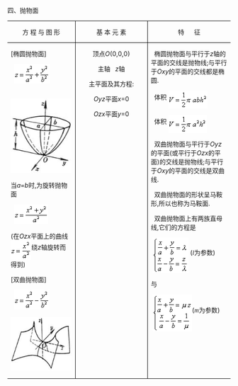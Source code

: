 <div class=Section1>
<p class=MsoNormal><span lang=ZH-CN style='font-family:宋体_GB2312'>四、抛物面</span></p>
<table class=MsoNormalTable border=1 cellspacing=0 cellpadding=0
 style='border-collapse:collapse;border:none'>
 <tr>
  <td width=192 valign=top style='width:144.0pt;border-top:solid windowtext 1.0pt;
  border-left:none;border-bottom:solid windowtext 1.0pt;border-right:none;
  padding:0mm 5.4pt 0mm 5.4pt'>
  <p class=MsoNormal align=center style='text-align:center'><span lang=ZH-CN
  style='font-family:宋体_GB2312'>方</span><span lang=ZH-CN> </span><span
  lang=ZH-CN style='font-family:宋体_GB2312'>程</span><span lang=ZH-CN> </span><span
  lang=ZH-CN style='font-family:宋体_GB2312'>与</span><span lang=ZH-CN> </span><span
  lang=ZH-CN style='font-family:宋体_GB2312'>图</span><span lang=ZH-CN> </span><span
  lang=ZH-CN style='font-family:宋体_GB2312'>形</span></p>
  </td>
  <td width=192 valign=top style='width:144.0pt;border:solid windowtext 1.0pt;
  padding:0mm 5.4pt 0mm 5.4pt'>
  <p class=MsoNormal align=center style='text-align:center'><span lang=ZH-CN
  style='font-family:宋体_GB2312'>基</span><span lang=ZH-CN> </span><span
  lang=ZH-CN style='font-family:宋体_GB2312'>本</span><span lang=ZH-CN> </span><span
  lang=ZH-CN style='font-family:宋体_GB2312'>元</span><span lang=ZH-CN> </span><span
  lang=ZH-CN style='font-family:宋体_GB2312'>素</span></p>
  </td>
  <td width=240 valign=top style='width:180.0pt;border-top:solid windowtext 1.0pt;
  border-left:none;border-bottom:solid windowtext 1.0pt;border-right:none;
  padding:0mm 5.4pt 0mm 5.4pt'>
  <p class=MsoNormal align=center style='text-align:center'><span lang=ZH-CN
  style='font-family:宋体_GB2312'>特</span><span lang=EN-US>&nbsp;&nbsp;&nbsp;&nbsp;&nbsp;
  </span><span lang=ZH-CN style='font-family:宋体_GB2312'>征</span></p>
  </td>
 </tr>
 <tr>
  <td width=192 valign=top style='width:144.0pt;border:none;border-bottom:solid windowtext 1.0pt;
  padding:0mm 5.4pt 0mm 5.4pt'>
  <p class=MsoNormal><span lang=EN-US>[</span><span lang=ZH-CN
  style='font-family:宋体_GB2312'>椭圆抛物面</span><span lang=EN-US>]</span></p>
  <p class=MsoNormal><span lang=EN-US>&nbsp; <sub><img width=81 height=44
  src="res/17e9d95da129bdd93c34fb6cc6aaaa52_5577_files/image002.gif" u1:shapes="_x0000_i1025"></sub></span></p>
  <p class=MsoNormal><span lang=EN-US>&nbsp;<img width=145 height=168
  src="res/17e9d95da129bdd93c34fb6cc6aaaa52_5577_files/image004.jpg" u1:shapes="_x0000_i1026"></span></p>
  <p class=MsoNormal><span lang=ZH-CN style='font-family:宋体_GB2312'>当</span><i><span
  lang=EN-US>a</span></i><span lang=EN-US>=<i>b</i></span><span lang=ZH-CN
  style='font-family:宋体_GB2312'>时</span><span lang=EN-US>,</span><span
  lang=ZH-CN style='font-family:宋体_GB2312'>为旋转抛物面</span></p>
  <p class=MsoNormal><span lang=EN-US>&nbsp; <sub><img width=77 height=44
  src="res/17e9d95da129bdd93c34fb6cc6aaaa52_5577_files/image006.gif" u1:shapes="_x0000_i1033"></sub></span></p>
  <p class=MsoNormal><span lang=EN-US>(</span><span lang=ZH-CN
  style='font-family:宋体_GB2312'>在</span><i><span lang=EN-US>Ozx</span></i><span
  lang=ZH-CN style='font-family:宋体_GB2312'>平面上的曲线</span><sub><span lang=EN-US><img
  width=47 height=44 src="res/17e9d95da129bdd93c34fb6cc6aaaa52_5577_files/image008.gif"
  u1:shapes="_x0000_i1034" align=absmiddle></span></sub><span lang=ZH-CN
  style='font-family:宋体_GB2312'>绕</span><i><span lang=EN-US>z</span></i><span
  lang=ZH-CN style='font-family:宋体_GB2312'>轴旋转而得到</span><span lang=EN-US>)</span></p>
  <p class=MsoNormal><span lang=EN-US>[</span><span lang=ZH-CN
  style='font-family:宋体_GB2312'>双曲抛物面</span><span lang=EN-US>]</span></p>
  <p class=MsoNormal><span lang=EN-US>&nbsp; <sub><img width=80 height=44
  src="res/17e9d95da129bdd93c34fb6cc6aaaa52_5577_files/image010.gif" u1:shapes="_x0000_i1035"></sub></span></p>
  <p class=MsoNormal><span lang=EN-US><img width=182 height=122
  src="res/17e9d95da129bdd93c34fb6cc6aaaa52_5577_files/image012.jpg" u1:shapes="_x0000_i1036"></span></p>
  </td>
  <td width=192 valign=top style='width:144.0pt;border:solid windowtext 1.0pt;
  border-top:none;padding:0mm 5.4pt 0mm 5.4pt'>
  <p class=MsoNormal align=center style='text-align:center'><span lang=ZH-CN
  style='font-family:宋体_GB2312'>顶点</span><i><span lang=EN-US>O</span></i><span
  lang=EN-US>(0,0,0)</span></p>
  <p class=MsoNormal align=center style='text-align:center'><span lang=ZH-CN
  style='font-family:宋体_GB2312'>主轴</span><span lang=EN-US>&nbsp;&nbsp; <i>z</i></span><span
  lang=ZH-CN style='font-family:宋体_GB2312'>轴</span></p>
  <p class=MsoNormal align=center style='text-align:center'><span lang=ZH-CN
  style='font-family:宋体_GB2312'>主平面及其方程</span><span lang=EN-US>:</span></p>
  <p class=MsoNormal align=center style='text-align:center'><i><span
  lang=EN-US>Oyz</span></i><span lang=ZH-CN style='font-family:宋体_GB2312'>平面</span><i><span
  lang=EN-US>x</span></i><span lang=EN-US>=0</span></p>
  <p class=MsoNormal align=center style='text-align:center'><i><span
  lang=EN-US>Ozx</span></i><span lang=ZH-CN style='font-family:宋体_GB2312'>平面</span><i><span
  lang=EN-US>y</span></i><span lang=EN-US>=0</span></p>
  </td>
  <td width=240 valign=top style='width:180.0pt;border:none;border-bottom:solid windowtext 1.0pt;
  padding:0mm 5.4pt 0mm 5.4pt'>
  <p class=MsoNormal><span lang=EN-US>&nbsp; </span><span lang=ZH-CN
  style='font-family:宋体_GB2312'>椭圆抛物面与平行于</span><i><span lang=EN-US>z</span></i><span
  lang=ZH-CN style='font-family:宋体_GB2312'>轴的平面的交线是抛物线</span><span lang=EN-US>;</span><span
  lang=ZH-CN style='font-family:宋体_GB2312'>与平行于</span><i><span lang=EN-US>Oxy</span></i><span
  lang=ZH-CN style='font-family:宋体_GB2312'>的平面的交线都是椭圆</span><span lang=EN-US>.</span></p>
  <p class=MsoNormal><span lang=EN-US>&nbsp; </span><span lang=ZH-CN
  style='font-family:宋体_GB2312'>体积</span><span lang=ZH-CN> </span><sub><span
  lang=EN-US><img width=88 height=41
  src="res/17e9d95da129bdd93c34fb6cc6aaaa52_5577_files/image014.gif" u1:shapes="_x0000_i1027"
  align=absmiddle></span></sub></p>
  <p class=MsoNormal><span lang=EN-US>&nbsp; </span><span lang=ZH-CN
  style='font-family:宋体_GB2312'>体积</span><span lang=ZH-CN> </span><sub><span
  lang=EN-US><img width=87 height=41
  src="res/17e9d95da129bdd93c34fb6cc6aaaa52_5577_files/image016.gif" u1:shapes="_x0000_i1028"
  align=absmiddle></span></sub></p>
  <p class=MsoNormal><span lang=EN-US>&nbsp; </span><span lang=ZH-CN
  style='font-family:宋体_GB2312'>双曲抛物面与平行于</span><i><span lang=EN-US>Oyz</span></i><span
  lang=ZH-CN style='font-family:宋体_GB2312'>的平面</span><span lang=EN-US>(</span><span
  lang=ZH-CN style='font-family:宋体_GB2312'>或平行于</span><i><span lang=EN-US>Ozx</span></i><span
  lang=ZH-CN style='font-family:宋体_GB2312'>的平面</span><span lang=EN-US>)</span><span
  lang=ZH-CN style='font-family:宋体_GB2312'>的交线是抛物线</span><span lang=EN-US>;</span><span
  lang=ZH-CN style='font-family:宋体_GB2312'>与平行于</span><i><span lang=EN-US>Oxy</span></i><span
  lang=ZH-CN style='font-family:宋体_GB2312'>的平面的交线是双曲线</span><span lang=EN-US>.</span></p>
  <p class=MsoNormal><span lang=EN-US>&nbsp; </span><span lang=ZH-CN
  style='font-family:宋体_GB2312'>双曲抛物面的形状呈马鞍形</span><span lang=EN-US>,</span><span
  lang=ZH-CN style='font-family:宋体_GB2312'>所以也称为马鞍面</span><span lang=EN-US>.</span></p>
  <p class=MsoNormal><span lang=EN-US>&nbsp; </span><span lang=ZH-CN
  style='font-family:宋体_GB2312'>双曲抛物面上有两族直母线</span><span lang=EN-US>,</span><span
  lang=ZH-CN style='font-family:宋体_GB2312'>它们的方程是</span></p>
  <p class=MsoNormal><span lang=EN-US>&nbsp;<sub><img width=81 height=80
  src="res/17e9d95da129bdd93c34fb6cc6aaaa52_5577_files/image018.gif" u1:shapes="_x0000_i1037"
  align=absmiddle></sub>&nbsp;(</span><i><span lang=EN-US style='font-family:
  Symbol'>l</span></i><span lang=ZH-CN style='font-family:宋体_GB2312'>为参数</span><span
  lang=EN-US>)</span></p>
  <p class=MsoNormal><span lang=ZH-CN style='font-family:宋体_GB2312'>与</span></p>
  <p class=MsoNormal><span lang=EN-US>&nbsp;<sub><img width=89 height=84
  src="res/17e9d95da129bdd93c34fb6cc6aaaa52_5577_files/image020.gif" u1:shapes="_x0000_i1038"
  align=absmiddle></sub>(</span><i><span lang=EN-US style='font-family:Symbol'>m</span></i><span
  lang=ZH-CN style='font-family:宋体_GB2312'>为参数</span><span lang=EN-US>)</span></p>
  </td>
 </tr>
</table>
<p class=MsoNormal align=left style='margin:0mm;margin-bottom:.0001pt;
text-align:left'><span lang=EN-US style='font-family:宋体'>&nbsp;</span></p>
</div>